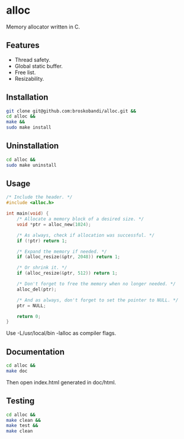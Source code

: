 # alloc
Memory allocator written in C.

## Features
- Thread safety.
- Global static buffer.
- Free list.
- Resizability.

## Installation
```bash
git clone git@github.com:broskobandi/alloc.git &&
cd alloc &&
make &&
sudo make install
```

## Uninstallation
```bash
cd alloc &&
sudo make uninstall
```

## Usage
```c
/* Include the header. */
#include <alloc.h>

int main(void) {
	/* Allocate a memory block of a desired size. */
	void *ptr = alloc_new(1024);

	/* As always, check if allocation was successful. */
	if (!ptr) return 1;

	/* Expand the memory if needed. */
	if (alloc_resize(&ptr, 2048)) return 1;

	/* Or shrink it. */
	if (alloc_resize(&ptr, 512)) return 1;

	/* Don't forget to free the memory when no longer needed. */
	alloc_del(ptr);

	/* And as always, don't forget to set the pointer to NULL. */
	ptr = NULL;

	return 0;
}
```
Use -L/usr/local/bin -lalloc as compiler flags.

## Documentation
```bash
cd alloc &&
make doc
```
Then open index.html generated in doc/html.

## Testing
```bash
cd alloc &&
make clean &&
make test &&
make clean
```
